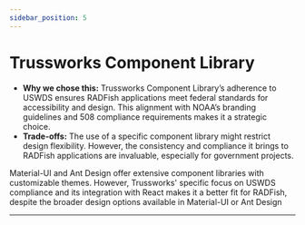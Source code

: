 ```yaml
---
sidebar_position: 5
---
```


# Trussworks Component Library

- **Why we chose this:** Trussworks Component Library’s adherence to USWDS ensures RADFish applications meet federal standards for accessibility and design. This alignment with NOAA’s branding guidelines and 508 compliance requirements makes it a strategic choice.
- **Trade-offs:** The use of a specific component library might restrict design flexibility. However, the consistency and compliance it brings to RADFish applications are invaluable, especially for government projects.

Material-UI and Ant Design offer extensive component libraries with customizable themes. However, Trussworks' specific focus on USWDS compliance and its integration with React makes it a better fit for RADFish, despite the broader design options available in Material-UI or Ant Design

---
